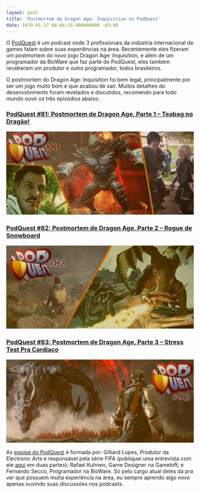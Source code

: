 ```yaml
---
layout: post
title: 'Postmortem do Dragon Age: Inquisition no PodQuest'
date: 1970-01-17 08:04:33.000000000 -03:00
---
```


O [PodQuest](http://www.podquest.com.br/ "PodQuest") é um podcast onde 3 profissionais da indústria internacional de games falam sobre suas experiências na área. Recentemente eles fizeram um postmortem do novo jogo Dragon Age: Inquisition, e além de um programador da BioWare que faz parte do PodQuest, eles também receberam um produtor e outro programador, todos brasileiros.

O postmortem do Dragon Age: Inquisition foi bem legal, principalmente por ser um jogo muito bom e que acabou de sair. Muitos detalhes do desenvolvimento foram revelados e discutidos, recomendo para todo mundo ouvir os três episódios abaixo.

### [PodQuest #81: Postmortem de Dragon Age, Parte 1 – Teabag no Dragão!](http://www.podquest.com.br/2014/12/podquest-81-postmortem-de-dragon-age.html "PodQuest")

[![PodQuest](../content/images/2015/01/dragonage1.jpg)](../content/images/2015/01/dragonage1.jpg)

### [PodQuest #82: Postmortem de Dragon Age, Parte 2 – Rogue de Snowboard](http://www.podquest.com.br/2014/12/podquest-82-postmortem-de-dragon-age.html "PodQuest")

[![PodQuest](../content/images/2015/01/dragonage2.jpg)](../content/images/2015/01/dragonage2.jpg)

### [PodQuest #83: Postmortem de Dragon Age, Parte 3 – Stress Test Pra Cardíaco](http://www.podquest.com.br/2014/12/podquest-83-postmortem-de-dragon-age.html "PodQuest")

[![PodQuest](../content/images/2015/01/dragonage3.jpg)](../content/images/2015/01/dragonage3.jpg)

As [equipe do PodQuest](http://www.podquest.com.br/p/equipe.html "Equipe") é formada por: Gilliard Lopes, Produtor da Electronic Arts e responsável pela série FIFA (publiquei uma entrevista com ele [aqui](http://gamedeveloper.com.br/?s=gilliard+lopes "Entrevista") em duas partes); Rafael Kuhnen, Game Designer na Gameloft; e Fernando Secco, Programador na BioWare. Só pelo cargo atual deles da pra ver que possuem muita experiência na área, eu sempre aprendo algo novo apenas ouvindo suas discussões nos podcasts.



